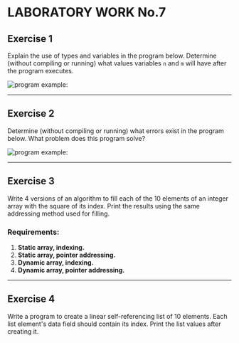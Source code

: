 # LABORATORY WORK No.7

## Exercise 1
Explain the use of types and variables in the program below. Determine (without compiling or running) what values variables `n` and `m` will have after the program executes.

![program example:]("E:\repos\0x00-Basics-of-programming\Lab-8\pic-1.png")

---

## Exercise 2
Determine (without compiling or running) what errors exist in the program below. What problem does this program solve?

![program example:]("E:\repos\0x00-Basics-of-programming\Lab-8\pic-1.png")

---

## Exercise 3
Write 4 versions of an algorithm to fill each of the 10 elements of an integer array with the square of its index. Print the results using the same addressing method used for filling.

### Requirements:
1. **Static array, indexing.**
2. **Static array, pointer addressing.**
3. **Dynamic array, indexing.**
4. **Dynamic array, pointer addressing.**

---

## Exercise 4
Write a program to create a linear self-referencing list of 10 elements. Each list element's data field should contain its index. Print the list values after creating it.
